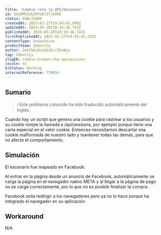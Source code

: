 ```yaml
---
title: 'Cookie rota la API/Sesiones'
id: 5knDMVZabZRYaEtITjkDbE
status: PUBLISHED
createdAt: 2023-03-27T19:54:42.696Z
updatedAt: 2024-03-20T20:34:36.743Z
publishedAt: 2024-03-20T20:34:36.743Z
firstPublishedAt: 2023-03-27T19:54:43.232Z
contentType: knownIssue
productTeam: Identity
author: 2mXZkbi0oi061KicTExNjo
tag: Identity
slugEN: cookie-broken-the-apisessions
locale: es
kiStatus: Backlog
internalReference: 779014
---
```


## Sumario

>ℹ️ Este problema conocido ha sido traducido automáticamente del inglés.


Cuando hay un script que genera una cookie para rastrear a los usuarios y su cookie rompe la llamada a /api/sessions, por ejemplo porque tiene una carta especial en el valor cookie. Entonces necesitamos descartar esa cookie malformada de nuestro lado y mantener todas las demás, para que no afecte el comportamiento.


##

## Simulación



El escenario fue mapeado en Facebook:

Al entrar en la página desde un anuncio de Facebook, automáticamente se carga la página en el navegador nativo META y al llegar a la página de pago no se carga correctamente, por lo que no es posible finalizar la compra.

Facebook solía redirigir a los navegadores pero ya no lo hace porque ha integrado el navegador en su aplicación.



## Workaround


N/A





